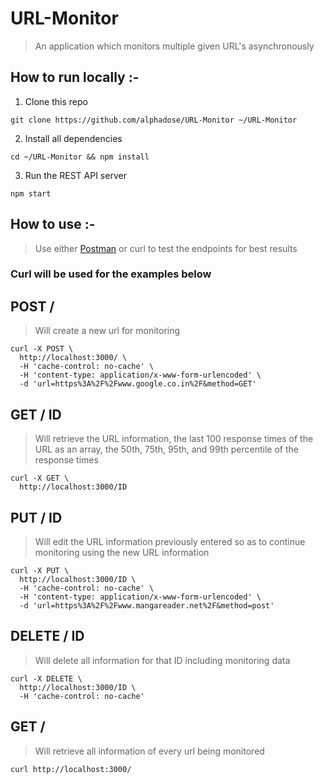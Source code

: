 # URL-Monitor
> An application which monitors multiple given URL's asynchronously

## How to run locally :-

1.  Clone this repo

   ```
   git clone https://github.com/alphadose/URL-Monitor ~/URL-Monitor
   ```
   
2.  Install all dependencies

   ```
   cd ~/URL-Monitor && npm install
   ```
   
3.  Run the REST API server

 ```
 npm start
```
    
## How to use :-
> Use either [Postman](https://chrome.google.com/webstore/detail/postman/fhbjgbiflinjbdggehcddcbncdddomop?hl=en) or curl to test the endpoints for best results

### Curl will be used for the examples below

  ## POST /
  > Will create a new url for monitoring


    curl -X POST \
      http://localhost:3000/ \
      -H 'cache-control: no-cache' \
      -H 'content-type: application/x-www-form-urlencoded' \
      -d 'url=https%3A%2F%2Fwww.google.co.in%2F&method=GET'


  ## GET / ID
  > Will retrieve the URL information, the last 100 response times of the URL as an array,
     the 50th, 75th, 95th, and 99th percentile of the response times


    curl -X GET \
      http://localhost:3000/ID


  ## PUT / ID
  > Will edit the URL information previously entered so as to continue monitoring using
      the new URL information
    

    curl -X PUT \
      http://localhost:3000/ID \
      -H 'cache-control: no-cache' \
      -H 'content-type: application/x-www-form-urlencoded' \
      -d 'url=https%3A%2F%2Fwww.mangareader.net%2F&method=post'


  ## DELETE / ID
  > Will delete all information for that ID including monitoring data
    

    curl -X DELETE \
      http://localhost:3000/ID \
      -H 'cache-control: no-cache'


  ## GET /
  > Will retrieve all information of every url being monitored
    
 
    curl http://localhost:3000/


